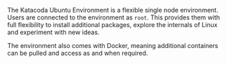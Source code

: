 The Katacoda Ubuntu Environment is a flexible single node environment. Users are connected to the environment as `root`. This provides them with full flexibility to install additional packages, explore the internals of Linux and experiment with new ideas.

The environment also comes with Docker, meaning additional containers can be pulled and access as and when required.
